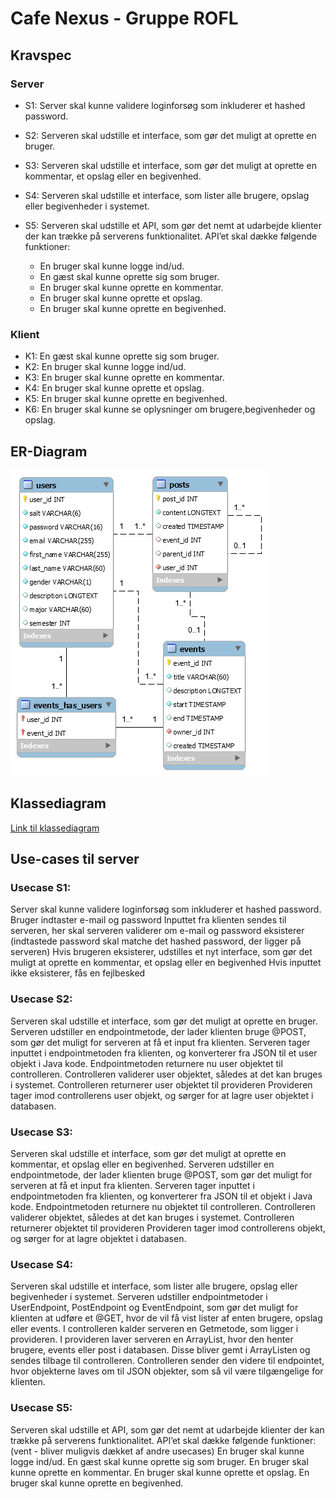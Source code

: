 # Cafe Nexus - Gruppe ROFL

## Kravspec

### Server

* S1: Server skal kunne validere loginforsøg som inkluderer et hashed password.
* S2: Serveren skal udstille et interface, som gør det muligt at oprette en bruger.
* S3: Serveren skal udstille et interface, som gør det muligt at oprette en kommentar, et opslag eller en begivenhed.
* S4: Serveren skal udstille et interface, som lister alle brugere, opslag eller begivenheder i systemet.
* S5: Serveren skal udstille et API, som gør det nemt at udarbejde klienter der kan trække på serverens funktionalitet. API’et skal dække følgende funktioner:

  * En bruger skal kunne logge ind/ud.
  * En gæst skal kunne oprette sig som bruger.
  * En bruger skal kunne oprette en kommentar.
  * En bruger skal kunne oprette et opslag.
  * En bruger skal kunne oprette en begivenhed.

### Klient

* K1: En gæst skal kunne oprette sig som bruger.
* K2: En bruger skal kunne logge ind/ud.
* K3: En bruger skal kunne oprette en kommentar.
* K4: En bruger skal kunne oprette et opslag.
* K5: En bruger skal kunne oprette en begivenhed.
* K6: En bruger skal kunne se oplysninger om brugere,begivenheder og opslag.

## ER-Diagram
![ER-Diagram](Project%20Mangement/Diagrams/ER%20Diagram.png)

## Klassediagram
[Link til klassediagram](https://www.lucidchart.com/documents/view/9230b5ab-aea0-4a3e-a65d-e626e94e7a80)

## Use-cases til server


### Usecase S1:
Server skal kunne validere loginforsøg som inkluderer et hashed password.
Bruger indtaster e-mail og password
Inputtet fra klienten sendes til serveren, her skal serveren validerer om e-mail og password eksisterer (indtastede password skal matche det hashed password, der ligger på serveren) 
Hvis brugeren eksisterer, udstilles et nyt interface, som gør det muligt at oprette en kommentar, et opslag eller en begivenhed
Hvis inputtet ikke eksisterer, fås en fejlbesked

### Usecase S2:
Serveren skal udstille et interface, som gør det muligt at oprette en bruger.
Serveren udstiller en endpointmetode, der lader klienten bruge @POST, som gør det muligt for serveren at få et input fra klienten.
Serveren tager inputtet i endpointmetoden fra klienten, og konverterer fra JSON til et user objekt i Java kode.
Endpointmetoden returnere nu user objektet til controlleren.
Controlleren validerer user objektet, således at det kan bruges i systemet.
Controlleren returnerer user objektet til provideren
Provideren tager imod controllerens user objekt, og sørger for at lagre user objektet i databasen.

### Usecase S3:
Serveren skal udstille et interface, som gør det muligt at oprette en kommentar, et opslag eller en begivenhed. 
Serveren udstiller en endpointmetode, der lader klienten bruge @POST, som gør det muligt for serveren at få et input fra klienten.
Serveren tager inputtet i endpointmetoden fra klienten, og konverterer fra JSON til et objekt i Java kode.
Endpointmetoden returnere nu objektet til controlleren.
Controlleren validerer objektet, således at det kan bruges i systemet.
Controlleren returnerer objektet til provideren
Provideren tager imod controllerens objekt, og sørger for at lagre objektet i databasen.

### Usecase S4:
Serveren skal udstille et interface, som lister alle brugere, opslag eller begivenheder i systemet. 
Serveren udstiller endpointmetoder i UserEndpoint, PostEndpoint og EventEndpoint, som gør det muligt for klienten at udføre et @GET, hvor de vil få vist lister af enten brugere, opslag eller events. 
I controlleren kalder serveren en Getmetode, som ligger i provideren. I provideren laver serveren en ArrayList, hvor den henter brugere, events eller post i databasen. Disse bliver gemt i ArrayListen og sendes tilbage til controlleren. Controlleren sender den videre til endpointet, hvor objekterne laves om til JSON objekter, som så vil være tilgængelige for klienten.

### Usecase S5:
Serveren skal udstille et API, som gør det nemt at udarbejde klienter der kan trække på serverens funktionalitet. API’et skal dække følgende funktioner: (vent - bliver muligvis dækket af andre usecases)
En bruger skal kunne logge ind/ud.
En gæst skal kunne oprette sig som bruger.
En bruger skal kunne oprette en kommentar.
En bruger skal kunne oprette et opslag.
En bruger skal kunne oprette en begivenhed.
